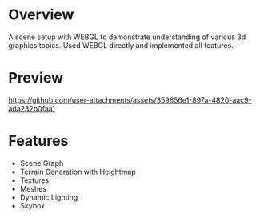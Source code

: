 # Overview
A scene setup with WEBGL to demonstrate understanding of various 3d graphics topics.
Used WEBGL directly and implemented all features.

# Preview 



https://github.com/user-attachments/assets/359656e1-897a-4820-aac9-ada232b0faa1



# Features

- Scene Graph
- Terrain Generation with Heightmap
- Textures
- Meshes
- Dynamic Lighting
- Skybox



